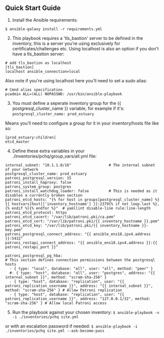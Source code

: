 
## Quick Start Guide

1) Install the Ansible requirements:

`$ ansible-galaxy install -r requirements.yml`


2) This playbook requires a 'tls_bastion' server to be defined in the inventory, this is a server you're using exclusively for certificates/challenges etc. Using localhost is also an option if you don't have a tls_bastion server:
```
# add tls_bastion as localhost
[tls_bastion]
localhost ansible_connection=local
```

Also note if you're using localhost here you'll need to set a sudo alias:

```
# Cmnd alias specification
pcadmin ALL=(ALL) NOPASSWD: /usr/bin/ansible-playbook
```


3) You must define a seperate inventory group for the {{ postgresql_cluster_name }} variable, for example if it's:
`postgresql_cluster_name: prod_estuary`

Means you'll need to configure a group for it in your inventory/hosts file like so:
```
[prod_estuary:children]
etcd_master
```


4) Define these extra variables in your ./inventories/pchq/group_vars/all.yml file:
```
internal_subnet: "10.1.1.0/16"                 # The internal subnet of your network
postgresql_cluster_name: prod_estuary        
patroni_postgresql_version: 15
patroni_install_haproxy: false
patroni_system_group: postgres
patroni_install_watchdog_loader: false         # This is needed as it disables a currently broken section
patroni_etcd_hosts: "{% for host in groups[postgresql_cluster_name] %}{{ hostvars[host]['inventory_hostname'] }}:2379{% if not loop.last %},{% endif %}{% endfor %}"  # yamllint disable-line rule:line-length
patroni_etcd_protocol: https
patroni_etcd_cacert: "/var/lib/patroni.pki/ca.pem"
patroni_etcd_cert: "/var/lib/patroni.pki/{{ inventory_hostname }}.pem"
patroni_etcd_key: "/var/lib/patroni.pki/{{ inventory_hostname }}-key.pem"
patroni_postgresql_connect_address: "{{ ansible_ens18.ipv4.address }}:5432"
patroni_restapi_connect_address: "{{ ansible_ens18.ipv4.address }}:{{ patroni_restapi_port }}"

patroni_postgresql_pg_hba:                                              # This section defines connection permissions between the postgresql hosts
  - { type: "local", database: "all", user: "all", method: "peer" }
  #- { type: "host", database: "all", user: "postgres", address: "{{ internal_subnet }}", method: "scram-sha-256" }
  - { type: "host", database: "replication", user: "{{ patroni_replication_username }}", address: "{{ internal_subnet }}", method: "scram-sha-256" } # Allow Patroni replication
  - { type: "host", database: "replication", user: "{{ patroni_replication_username }}", address: "127.0.0.1/32", method: "scram-sha-256" } # Allow local Patroni access
```


5) Run the playbook against your chosen inventory:
`$ ansible-playbook -v -i ./inventories/pchq site.yml`

or with an escalation password if needed:
`$ ansible-playbook -i ./inventories/pchq site.yml --ask-become-pass`
